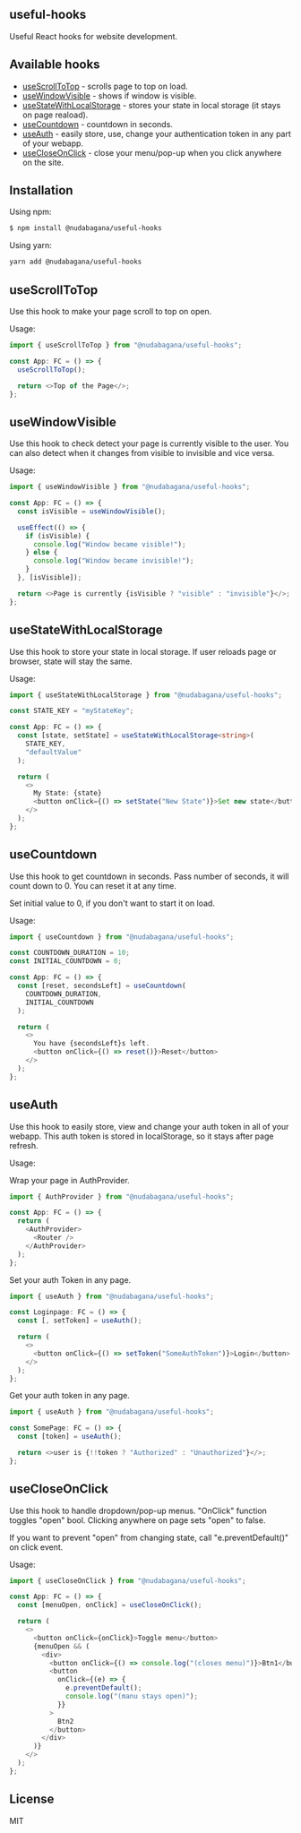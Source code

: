 ## useful-hooks
Useful React hooks for website development.
## Available hooks
* [useScrollToTop](##-useScrollToTop) - scrolls page to top on load.
* [useWindowVisible](##-useWindowVisible) - shows if window is visible.
* [useStateWithLocalStorage](##-useStateWithLocalStorage) - stores your state in local storage (it stays on page reaload).
* [useCountdown](##-useCountdown) - countdown in seconds.
* [useAuth](##-useAuth) - easily store, use, change your authentication token in any part of your webapp.
* [useCloseOnClick](##-useCloseOnClick) - close your menu/pop-up when you click anywhere on the site.
## Installation
Using npm:

```bash
$ npm install @nudabagana/useful-hooks
```

Using yarn:

```bash
yarn add @nudabagana/useful-hooks
```

## useScrollToTop
Use this hook to make your page scroll to top on open.

Usage:

```ts
import { useScrollToTop } from "@nudabagana/useful-hooks";

const App: FC = () => {
  useScrollToTop();

  return <>Top of the Page</>;
};
```

## useWindowVisible
Use this hook to check detect your page is currently visible to the user. You can also detect when it changes from visible to invisible and vice versa.

Usage:

```ts
import { useWindowVisible } from "@nudabagana/useful-hooks";

const App: FC = () => {
  const isVisible = useWindowVisible();

  useEffect(() => {
    if (isVisible) {
      console.log("Window became visible!");
    } else {
      console.log("Window became invisible!");
    }
  }, [isVisible]);

  return <>Page is currently {isVisible ? "visible" : "invisible"}</>;
};
```

## useStateWithLocalStorage
Use this hook to store your state in local storage. If user reloads page or browser, state will stay the same.

Usage:
```ts
import { useStateWithLocalStorage } from "@nudabagana/useful-hooks";

const STATE_KEY = "myStateKey";

const App: FC = () => {
  const [state, setState] = useStateWithLocalStorage<string>(
    STATE_KEY,
    "defaultValue"
  );

  return (
    <>
      My State: {state}
      <button onClick={() => setState("New State")}>Set new state</button>
    </>
  );
};
```

## useCountdown
Use this hook to get countdown in seconds. Pass number of seconds, it will count down to 0. You can reset it at any time.

Set initial value to 0, if you don't want to start it on load.

Usage:
```ts
import { useCountdown } from "@nudabagana/useful-hooks";

const COUNTDOWN_DURATION = 10;
const INITIAL_COUNTDOWN = 0;

const App: FC = () => {
  const [reset, secondsLeft] = useCountdown(
    COUNTDOWN_DURATION,
    INITIAL_COUNTDOWN
  );

  return (
    <>
      You have {secondsLeft}s left.
      <button onClick={() => reset()}>Reset</button>
    </>
  );
};
```

## useAuth
Use this hook to easily store, view and change your auth token in all of your webapp. This auth token is stored in localStorage, so it stays after page refresh.

Usage:

Wrap your page in AuthProvider.
```ts
import { AuthProvider } from "@nudabagana/useful-hooks";

const App: FC = () => {
  return (
    <AuthProvider>
      <Router />
    </AuthProvider>
  );
};
```

Set your auth Token in any page.
```ts
import { useAuth } from "@nudabagana/useful-hooks";

const Loginpage: FC = () => {
  const [, setToken] = useAuth();

  return (
    <>
      <button onClick={() => setToken("SomeAuthToken")}>Login</button>
    </>
  );
};
```
Get your auth token in any page.
```ts
import { useAuth } from "@nudabagana/useful-hooks";

const SomePage: FC = () => {
  const [token] = useAuth();

  return <>user is {!!token ? "Authorized" : "Unauthorized"}</>;
};
```

## useCloseOnClick
Use this hook to handle dropdown/pop-up menus. "OnClick" function toggles "open" bool. Clicking anywhere on page sets "open" to false.

If you want to prevent "open" from changing state, call "e.preventDefault()" on click event.

Usage:
```ts
import { useCloseOnClick } from "@nudabagana/useful-hooks";

const App: FC = () => {
  const [menuOpen, onClick] = useCloseOnClick();

  return (
    <>
      <button onClick={onClick}>Toggle menu</button>
      {menuOpen && (
        <div>
          <button onClick={() => console.log("(closes menu)")}>Btn1</button>
          <button
            onClick={(e) => {
              e.preventDefault();
              console.log("(manu stays open)");
            }}
          >
            Btn2
          </button>
        </div>
      )}
    </>
  );
};
```

## License
MIT
